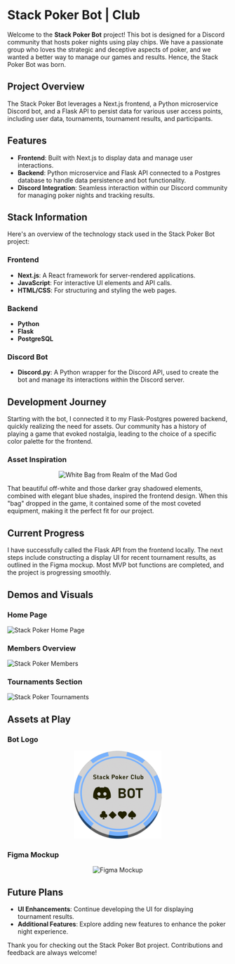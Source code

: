 # Stack Poker Bot | Club

Welcome to the **Stack Poker Bot** project! This bot is designed for a Discord community that hosts poker nights using play chips. We have a passionate group who loves the strategic and deceptive aspects of poker, and we wanted a better way to manage our games and results. Hence, the Stack Poker Bot was born.

## Project Overview

The Stack Poker Bot leverages a Next.js frontend, a Python microservice Discord bot, and a Flask API to persist data for various user access points, including user data, tournaments, tournament results, and participants.

## Features

- **Frontend**: Built with Next.js to display data and manage user interactions.
- **Backend**: Python microservice and Flask API connected to a Postgres database to handle data persistence and bot functionality.
- **Discord Integration**: Seamless interaction within our Discord community for managing poker nights and tracking results.

## Stack Information

Here's an overview of the technology stack used in the Stack Poker Bot project:

### Frontend

- **Next.js**: A React framework for server-rendered applications.
- **JavaScript**: For interactive UI elements and API calls.
- **HTML/CSS**: For structuring and styling the web pages.

### Backend

- **Python**
- **Flask**
- **PostgreSQL**

### Discord Bot

- **Discord.py**: A Python wrapper for the Discord API, used to create the bot and manage its interactions within the Discord server.

## Development Journey

Starting with the bot, I connected it to my Flask-Postgres powered backend, quickly realizing the need for assets. Our community has a history of playing a game that evoked nostalgia, leading to the choice of a specific color palette for the frontend.

### Asset Inspiration

<p align="center">
  <img src="https://www.realmeye.com/forum/uploads/default/original/3X/2/0/201d3156c26a462be5405f3d3379833c45411874.png" width="200" height="200" alt="White Bag from Realm of the Mad God">
</p>

That beautiful off-white and those darker gray shadowed elements, combined with elegant blue shades, inspired the frontend design. When this "bag" dropped in the game, it contained some of the most coveted equipment, making it the perfect fit for our project.

## Current Progress

I have successfully called the Flask API from the frontend locally. The next steps include constructing a display UI for recent tournament results, as outlined in the Figma mockup. Most MVP bot functions are completed, and the project is progressing smoothly.

## Demos and Visuals

### Home Page
![Stack Poker Home Page](./Stack_Poker_Home_Page.gif)

### Members Overview
![Stack Poker Members](./Stack_Poker_Members.gif)

### Tournaments Section
![Stack Poker Tournaments](./Stack_Poker_Tournaments.gif)

## Assets at Play

### Bot Logo
<p align="center">
  <img src="./front_end/public/Bot.png" width="200" height="200" alt="Bot Logo">
</p>

### Figma Mockup
<p align="center">
  <img src="https://i.imgur.com/EYm5fGw.png" alt="Figma Mockup">
</p>

## Future Plans

- **UI Enhancements**: Continue developing the UI for displaying tournament results.
- **Additional Features**: Explore adding new features to enhance the poker night experience.

Thank you for checking out the Stack Poker Bot project. Contributions and feedback are always welcome!